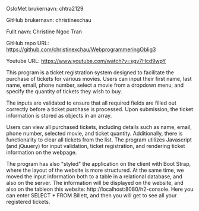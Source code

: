 OsloMet brukernavn: chtra2129

GitHub brukernavn: christinexchau

Fullt navn: Christine Ngoc Tran 

GitHub repo URL: https://github.com/christinexchau/WebprogrammeringOblig3

Youtube URL: https://www.youtube.com/watch?v=sgv7Hcd9wpY

This program is a ticket registration system designed to facilitate the purchase of tickets for various movies. 
Users can input their first name, last name, email, phone number, select a movie from a dropdown menu,
and specify the quantity of tickets they wish to buy.

The inputs are validated to ensure that all required fields are filled out correctly before a ticket
purchase is processed. Upon submission, the ticket information is stored as objects in an array.

Users can view all purchased tickets, including details such as name, email, phone number, 
selected movie, and ticket quantity. Additionally, there is functionality to clear all
tickets from the list. The program utilizes Javascript (and jQuuery) for input validation, ticket 
registration, and rendering ticket information on the webpage.

The program has also "styled" the application on the client with Boot Strap, 
where the layout of the website is more structured. At the same time, we moved the
input information both to a table in a relational database, and also on the server. 
The information will be displayed on the website, and also on the tableon this
website: http://localhost:8080/h2-console. Here you can enter SELECT * FROM Billett,
and then you will get to see all your registered tickets. 
